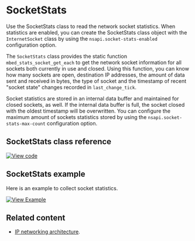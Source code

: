 # SocketStats

Use the SocketStats class to read the network socket statistics. When statistics are enabled, you can create the SocketStats class object with the `InternetSocket` class by using the `nsapi.socket-stats-enabled` configuration option.

The `SocketStats` class provides the static function `mbed_stats_socket_get_each` to get the network socket information for all sockets both currently in use and closed. Using this function, you can know how many sockets are open, destination IP addresses, the amount of data sent and received in bytes, the type of socket and the timestamp of recent "socket state" changes recorded in `last_change_tick`.

Socket statistics are stored in an internal data buffer and maintained for closed sockets, as well. If the internal data buffer is full, the socket closed with the oldest timestamp will be overwritten. You can configure the maximum amount of sockets statistics stored by using the `nsapi.socket-stats-max-count` configuration option.

## SocketStats class reference

[![View code](https://www.mbed.com/embed/?type=library)](https://os.mbed.com/docs/mbed-os/v6.0-preview/mbed-os-api-doxy/class_socket_stats.html)

## SocketStats example

Here is an example to collect socket statistics.

[![View Example](https://www.mbed.com/embed/?url=https://github.com/ARMmbed/mbed-os-example-socket-stats)](https://github.com/ARMmbed/mbed-os-example-socket-stats/blob/mbed-os-5.14/main.cpp)

## Related content

- [IP networking architecture](../reference/ip-networking.html).
